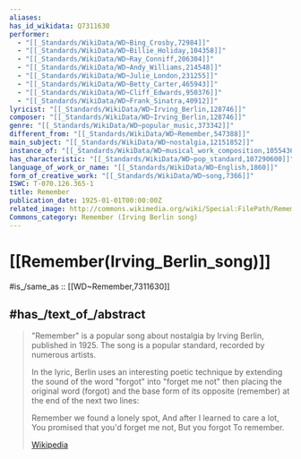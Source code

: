 ```yaml
---
aliases:
has_id_wikidata: Q7311630
performer:
  - "[[_Standards/WikiData/WD~Bing_Crosby,72984]]"
  - "[[_Standards/WikiData/WD~Billie_Holiday,104358]]"
  - "[[_Standards/WikiData/WD~Ray_Conniff,206304]]"
  - "[[_Standards/WikiData/WD~Andy_Williams,214548]]"
  - "[[_Standards/WikiData/WD~Julie_London,231255]]"
  - "[[_Standards/WikiData/WD~Betty_Carter,465943]]"
  - "[[_Standards/WikiData/WD~Cliff_Edwards,950376]]"
  - "[[_Standards/WikiData/WD~Frank_Sinatra,40912]]"
lyricist: "[[_Standards/WikiData/WD~Irving_Berlin,128746]]"
composer: "[[_Standards/WikiData/WD~Irving_Berlin,128746]]"
genre: "[[_Standards/WikiData/WD~popular_music,373342]]"
different_from: "[[_Standards/WikiData/WD~Remember,547388]]"
main_subject: "[[_Standards/WikiData/WD~nostalgia,12151852]]"
instance_of: "[[_Standards/WikiData/WD~musical_work_composition,105543609]]"
has_characteristic: "[[_Standards/WikiData/WD~pop_standard,107290600]]"
language_of_work_or_name: "[[_Standards/WikiData/WD~English,1860]]"
form_of_creative_work: "[[_Standards/WikiData/WD~song,7366]]"
ISWC: T-070.126.365-1
title: Remember
publication_date: 1925-01-01T00:00:00Z
related_image: http://commons.wikimedia.org/wiki/Special:FilePath/Remember%20%281925%2C%20Berlin%29%20Sheet%20Music%20%28page%201%20crop%29.jpg
Commons_category: Remember (Irving Berlin song)
---
```

# [[Remember(Irving_Berlin_song)]] 

#is_/same_as :: [[WD~Remember,7311630]] 

## #has_/text_of_/abstract 

> "Remember" is a popular song about nostalgia by Irving Berlin, published in 1925. 
> The song is a popular standard, recorded by numerous artists.
>
> In the lyric, Berlin uses an interesting poetic technique 
> by extending the sound of the word "forgot" into "forget me not" 
> then placing the original word (forgot) 
> and the base form of its opposite (remember) at the end of the next two lines:
>
> Remember we found a lonely spot,
> And after I learned to care a lot,
> You promised that you'd forget me not,
> But you forgot
> To remember.
>
> [Wikipedia](https://en.wikipedia.org/wiki/Remember%20(Irving%20Berlin%20song)) 



